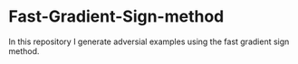 # Fast-Gradient-Sign-method
In this repository I generate adversial examples using the fast gradient sign method.
